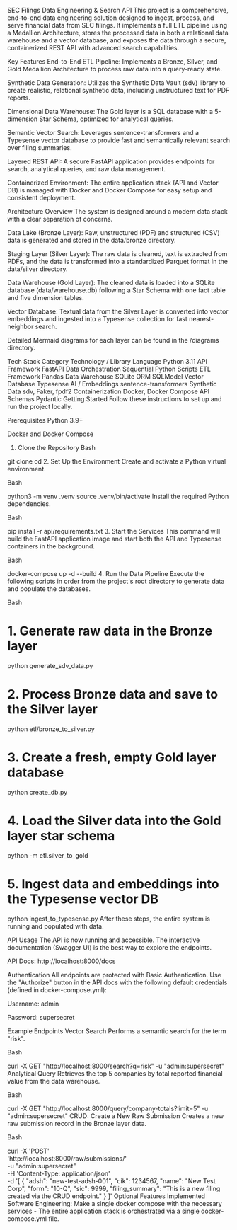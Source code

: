 SEC Filings Data Engineering & Search API
This project is a comprehensive, end-to-end data engineering solution designed to ingest, process, and serve financial data from SEC filings. It implements a full ETL pipeline using a Medallion Architecture, stores the processed data in both a relational data warehouse and a vector database, and exposes the data through a secure, containerized REST API with advanced search capabilities.

Key Features
End-to-End ETL Pipeline: Implements a Bronze, Silver, and Gold Medallion Architecture to process raw data into a query-ready state.

Synthetic Data Generation: Utilizes the Synthetic Data Vault (sdv) library to create realistic, relational synthetic data, including unstructured text for PDF reports.

Dimensional Data Warehouse: The Gold layer is a SQL database with a 5-dimension Star Schema, optimized for analytical queries.

Semantic Vector Search: Leverages sentence-transformers and a Typesense vector database to provide fast and semantically relevant search over filing summaries.

Layered REST API: A secure FastAPI application provides endpoints for search, analytical queries, and raw data management.

Containerized Environment: The entire application stack (API and Vector DB) is managed with Docker and Docker Compose for easy setup and consistent deployment.

Architecture Overview
The system is designed around a modern data stack with a clear separation of concerns.

Data Lake (Bronze Layer): Raw, unstructured (PDF) and structured (CSV) data is generated and stored in the data/bronze directory.

Staging Layer (Silver Layer): The raw data is cleaned, text is extracted from PDFs, and the data is transformed into a standardized Parquet format in the data/silver directory.

Data Warehouse (Gold Layer): The cleaned data is loaded into a SQLite database (data/warehouse.db) following a Star Schema with one fact table and five dimension tables.

Vector Database: Textual data from the Silver Layer is converted into vector embeddings and ingested into a Typesense collection for fast nearest-neighbor search.

Detailed Mermaid diagrams for each layer can be found in the /diagrams directory.

Tech Stack
Category	Technology / Library
Language	Python 3.11
API Framework	FastAPI
Data Orchestration	Sequential Python Scripts
ETL Framework	Pandas
Data Warehouse	SQLite
ORM	SQLModel
Vector Database	Typesense
AI / Embeddings	sentence-transformers
Synthetic Data	sdv, Faker, fpdf2
Containerization	Docker, Docker Compose
API Schemas	Pydantic
Getting Started
Follow these instructions to set up and run the project locally.

Prerequisites
Python 3.9+

Docker and Docker Compose

1. Clone the Repository
Bash

git clone <your-repository-url>
cd <your-repository-name>
2. Set Up the Environment
Create and activate a Python virtual environment.

Bash

python3 -m venv .venv
source .venv/bin/activate
Install the required Python dependencies.

Bash

pip install -r api/requirements.txt
3. Start the Services
This command will build the FastAPI application image and start both the API and Typesense containers in the background.

Bash

docker-compose up -d --build
4. Run the Data Pipeline
Execute the following scripts in order from the project's root directory to generate data and populate the databases.

Bash

# 1. Generate raw data in the Bronze layer
python generate_sdv_data.py

# 2. Process Bronze data and save to the Silver layer
python etl/bronze_to_silver.py

# 3. Create a fresh, empty Gold layer database
python create_db.py

# 4. Load the Silver data into the Gold layer star schema
python -m etl.silver_to_gold

# 5. Ingest data and embeddings into the Typesense vector DB
python ingest_to_typesense.py
After these steps, the entire system is running and populated with data.

API Usage
The API is now running and accessible. The interactive documentation (Swagger UI) is the best way to explore the endpoints.

API Docs: http://localhost:8000/docs

Authentication
All endpoints are protected with Basic Authentication. Use the "Authorize" button in the API docs with the following default credentials (defined in docker-compose.yml):

Username: admin

Password: supersecret

Example Endpoints
Vector Search
Performs a semantic search for the term "risk".

Bash

curl -X GET "http://localhost:8000/search?q=risk" -u "admin:supersecret"
Analytical Query
Retrieves the top 5 companies by total reported financial value from the data warehouse.

Bash

curl -X GET "http://localhost:8000/query/company-totals?limit=5" -u "admin:supersecret"
CRUD: Create a New Raw Submission
Creates a new raw submission record in the Bronze layer data.

Bash

curl -X 'POST' \
  'http://localhost:8000/raw/submissions/' \
  -u "admin:supersecret" \
  -H 'Content-Type: application/json' \
  -d '[
    {
      "adsh": "new-test-adsh-001",
      "cik": 1234567,
      "name": "New Test Corp",
      "form": "10-Q",
      "sic": 9999,
      "filing_summary": "This is a new filing created via the CRUD endpoint."
    }
  ]'
Optional Features Implemented
Software Engineering: Make a single docker compose with the necessary services - The entire application stack is orchestrated via a single docker-compose.yml file.